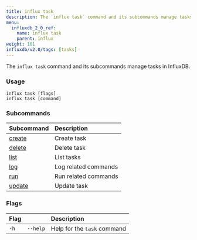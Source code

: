 ```yaml
---
title: influx task
description: The `influx task` command and its subcommands manage tasks in InfluxDB.
menu:
  influxdb_2_0_ref:
    name: influx task
    parent: influx
weight: 101
influxdb/v2.0/tags: [tasks]
---
```


The `influx task` command and its subcommands manage tasks in InfluxDB.

### Usage
```
influx task [flags]
influx task [command]
```

### Subcommands
| Subcommand                                                | Description          |
|:----------                                                |:-----------          |
| [create](/influxdb/v2.0/reference/cli/influx/task/create) | Create task          |
| [delete](/influxdb/v2.0/reference/cli/influx/task/delete) | Delete task          |
| [list](/influxdb/v2.0/reference/cli/influx/task/list)     | List tasks           |
| [log](/influxdb/v2.0/reference/cli/influx/task/log)       | Log related commands |
| [run](/influxdb/v2.0/reference/cli/influx/task/run)       | Run related commands |
| [update](/influxdb/v2.0/reference/cli/influx/task/update) | Update task          |

### Flags
| Flag |          | Description                 |
|:---- |:---      |:-----------                 |
| `-h` | `--help` | Help for the `task` command |

